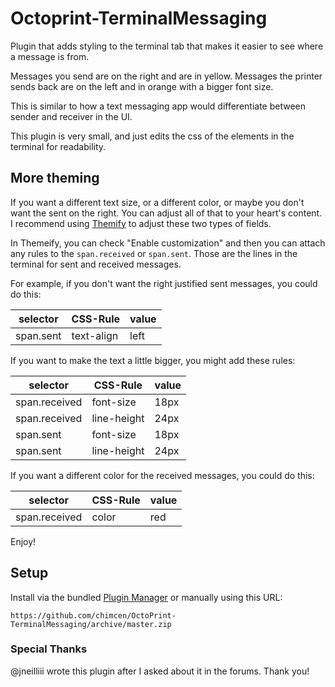 # Octoprint-TerminalMessaging

Plugin that adds styling to the terminal tab that makes it easier to see where a message is from.

Messages you send are on the right and are in yellow. Messages the printer sends back are on the left
and in orange with a bigger font size.

This is similar to how a text messaging app would differentiate between sender and receiver in the
UI.

This plugin is very small, and just edits the css of the elements in the terminal for readability.

## More theming

If you want a different text size, or a different color, or maybe you don't want the sent on the
right. You can adjust all of that to your heart's content. I recommend using
[Themify](https://github.com/birkbjo/OctoPrint-Themeify) to adjust these two types of fields.

In Themeify, you can check "Enable customization" and then you can attach any rules to the
`span.received` or `span.sent`. Those are the lines in the terminal for sent and received messages.

For example, if you don't want the right justified sent messages, you could do this:

|selector|CSS-Rule|value|
|-|-|-|
|span.sent|text-align|left|

If you want to make the text a little bigger, you might add these rules:

|selector|CSS-Rule|value|
|-|-|-|
|span.received|font-size|18px|
|span.received|line-height|24px|
|span.sent|font-size|18px|
|span.sent|line-height|24px|

If you want a different color for the received messages, you could do this:

|selector|CSS-Rule|value|
|-|-|-|
|span.received|color|red|

Enjoy!

## Setup

Install via the bundled [Plugin Manager](https://github.com/foosel/OctoPrint/wiki/Plugin:-Plugin-Manager)
or manually using this URL:

    https://github.com/chimcen/OctoPrint-TerminalMessaging/archive/master.zip

### Special Thanks

@jneilliii wrote this plugin after I asked about it in the forums. Thank you!
